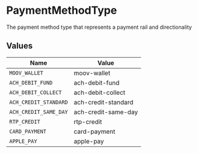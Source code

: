 # PaymentMethodType

The payment method type that represents a payment rail and directionality


## Values

| Name                  | Value                 |
| --------------------- | --------------------- |
| `MOOV_WALLET`         | moov-wallet           |
| `ACH_DEBIT_FUND`      | ach-debit-fund        |
| `ACH_DEBIT_COLLECT`   | ach-debit-collect     |
| `ACH_CREDIT_STANDARD` | ach-credit-standard   |
| `ACH_CREDIT_SAME_DAY` | ach-credit-same-day   |
| `RTP_CREDIT`          | rtp-credit            |
| `CARD_PAYMENT`        | card-payment          |
| `APPLE_PAY`           | apple-pay             |